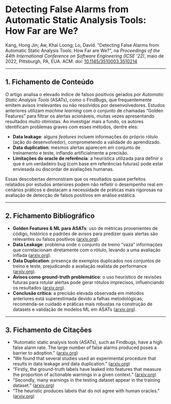 # Detecting False Alarms from Automatic Static Analysis Tools: How Far are We?

Kang, Hong Jin; Aw, Khai Loong; Lo, David. "Detecting False Alarms from Automatic Static Analysis Tools: How Far are We?", na *Proceedings of the 44th International Conference on Software Engineering (ICSE ’22)*, maio de 2022, Pittsburgh, PA, EUA. ACM. doi: [10.1145/3510003.3510214](https://arxiv.org/pdf/2202.05982?utm_source=chatgpt.com)

---

## 1. Fichamento de Conteúdo

O artigo analisa o elevado índice de falsos positivos gerados por *Automatic Static Analysis Tools* (ASATs), como o FindBugs, que frequentemente emitem avisos irrelevantes ou não resolvidos por desenvolvedores. Estudos anteriores utilizam *machine learning* com o conjunto de chamadas “Golden Features” para filtrar os alertas acionáveis, muitas vezes apresentando resultados muito otimistas. Ao investigar mais a fundo, os autores identificam problemas graves com esses métodos, dentre eles:

- **Data leakage**: alguns *features* incluem informações do próprio rótulo (ação do desenvolvedor), comprometendo a validade do aprendizado.
- **Data duplication**: mesmos alertas aparecem em conjunto de treinamento e teste, inflando artificialmente a precisão.
- **Limitações do oracle de referência**: a heurística utilizada para definir o que é um verdadeiro bug (com base em referências futuras) pode estar enviesada ou discordar de avaliações humanas.

Essas descobertas demonstram que os resultados quase perfeitos relatados por estudos anteriores podem não refletir o desempenho real em cenários práticos e destacam a necessidade de práticas mais rigorosas na avaliação de detecção de falsos positivos em análise estática.

---

## 2. Fichamento Bibliográfico

* **Golden Features & ML para ASATs**: uso de métricas provenientes de código, histórico e padrões de avisos para predizer quais alertas são relevantes ou falsos positivos ([arxiv.org](https://arxiv.org/pdf/2202.05982?utm_source=chatgpt.com)).  
* **Data Leakage**: problema onde o conjunto de treino “vaza” informações que correlacionam diretamente com o rótulo, levando a uma avaliação inflada ([arxiv.org](https://arxiv.org/pdf/2202.05982?utm_source=chatgpt.com)).  
* **Data Duplication**: presença de exemplos duplicados nos conjuntos de treino e teste, prejudicando a avaliação realista de performance ([arxiv.org](https://arxiv.org/pdf/2202.05982?utm_source=chatgpt.com)).  
* **Avisos como ground-truth problemático**: o uso heurístico de revisões futuras para rotular alertas pode gerar rótulos imprecisos, influenciando os resultados ([arxiv.org](https://arxiv.org/pdf/2202.05982?utm_source=chatgpt.com)).  
* **Conclusão crítica**: a precisão elevada observada em métodos anteriores está superestimada devido a falhas metodológicas; recomenda-se cuidado e práticas mais robustas na construção de datasets e validação de modelos ML em ASATs ([arxiv.org](https://arxiv.org/pdf/2202.05982?utm_source=chatgpt.com)).

---

## 3. Fichamento de Citações

* “Automatic static analysis tools (ASATs), such as Findbugs, have a high false alarm rate. The large number of false alarms produced poses a barrier to adoption.” ([arxiv.org](https://arxiv.org/pdf/2202.05982?utm_source=chatgpt.com))  
* “We found that several studies used an experimental procedure that results in data leakage and data duplication.” ([arxiv.org](https://arxiv.org/pdf/2202.05982?utm_source=chatgpt.com))  
* “Firstly, the ground-truth labels have leaked into features that measure the proportion of actionable warnings in a given context.” ([arxiv.org](https://arxiv.org/pdf/2202.05982?utm_source=chatgpt.com))  
* “Secondly, many warnings in the testing dataset appear in the training dataset.” ([arxiv.org](https://arxiv.org/pdf/2202.05982?utm_source=chatgpt.com))  
* “The heuristic produces labels that do not agree with human oracles.” ([arxiv.org](https://arxiv.org/pdf/2202.05982?utm_source=chatgpt.com))  
